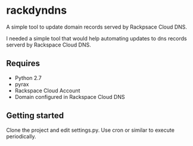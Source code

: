 # rackdyndns
A simple tool to update domain records served by Rackpsace Cloud DNS.

I needed a simple tool that would help automating updates to dns records serverd by Rackspace Cloud DNS.

## Requires
- Python 2.7
- pyrax
- Rackspace Cloud Account
- Domain configured in Rackspace Cloud DNS

## Getting started
Clone the project and edit settings.py.
Use cron or similar to execute periodically.
